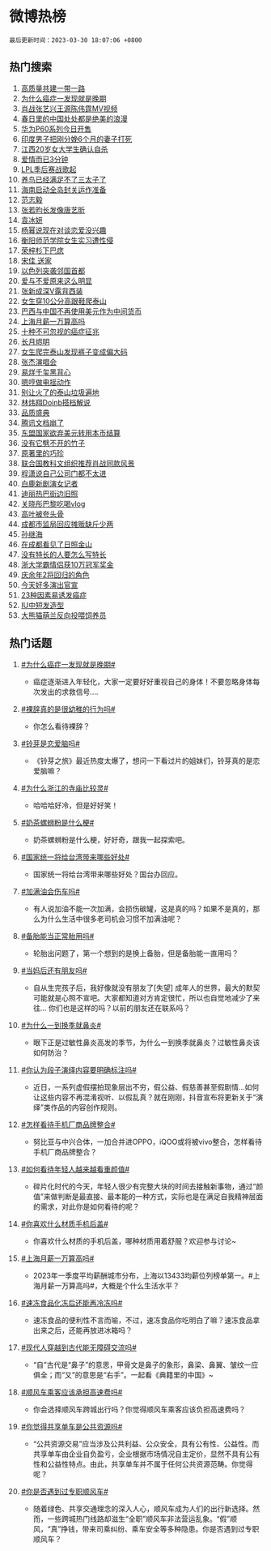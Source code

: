 # 微博热榜

`最后更新时间：2023-03-30 18:07:06 +0800`

## 热门搜索

1. [高质量共建一带一路](https://m.weibo.cn/search?containerid=100103type%3D1%26t%3D10%26q%3D%23%E9%AB%98%E8%B4%A8%E9%87%8F%E5%85%B1%E5%BB%BA%E4%B8%80%E5%B8%A6%E4%B8%80%E8%B7%AF%23&stream_entry_id=51&isnewpage=1&extparam=seat%3D1%26filter_type%3Drealtimehot%26dgr%3D0%26pos%3D0%26cate%3D10103%26stream_entry_id%3D51%26c_type%3D51%26display_time%3D1680170825%26pre_seqid%3D168017082560802719286&luicode=10000011&lfid=106003type%253D25%2526t%253D3%2526disable_hot%253D1%2526filter_type%253Drealtimehot)
1. [为什么癌症一发现就是晚期](https://m.weibo.cn/search?containerid=100103type%3D1%26t%3D10%26q%3D%23%E4%B8%BA%E4%BB%80%E4%B9%88%E7%99%8C%E7%97%87%E4%B8%80%E5%8F%91%E7%8E%B0%E5%B0%B1%E6%98%AF%E6%99%9A%E6%9C%9F%23&stream_entry_id=31&isnewpage=1&extparam=seat%3D1%26flag%3D2%26lcate%3D5001%26pos%3D0%26stream_entry_id%3D31%26filter_type%3Drealtimehot%26dgr%3D0%26realpos%3D1%26cate%3D5001%26q%3D%2523%25E4%25B8%25BA%25E4%25BB%2580%25E4%25B9%2588%25E7%2599%258C%25E7%2597%2587%25E4%25B8%2580%25E5%258F%2591%25E7%258E%25B0%25E5%25B0%25B1%25E6%2598%25AF%25E6%2599%259A%25E6%259C%259F%2523%26c_type%3D31%26band_rank%3D1%26display_time%3D1680170825%26pre_seqid%3D168017082560802719286&luicode=10000011&lfid=106003type%253D25%2526t%253D3%2526disable_hot%253D1%2526filter_type%253Drealtimehot)
1. [肖战张艺兴王源陈伟霆MV视频](https://m.weibo.cn/search?containerid=100103type%3D1%26t%3D10%26q%3D%23%E8%82%96%E6%88%98%E5%BC%A0%E8%89%BA%E5%85%B4%E7%8E%8B%E6%BA%90%E9%99%88%E4%BC%9F%E9%9C%86MV%E8%A7%86%E9%A2%91%23&stream_entry_id=31&isnewpage=1&extparam=seat%3D1%26flag%3D0%26lcate%3D5001%26pos%3D1%26stream_entry_id%3D31%26filter_type%3Drealtimehot%26dgr%3D0%26realpos%3D2%26cate%3D5001%26q%3D%2523%25E8%2582%2596%25E6%2588%2598%25E5%25BC%25A0%25E8%2589%25BA%25E5%2585%25B4%25E7%258E%258B%25E6%25BA%2590%25E9%2599%2588%25E4%25BC%259F%25E9%259C%2586MV%25E8%25A7%2586%25E9%25A2%2591%2523%26c_type%3D31%26band_rank%3D2%26display_time%3D1680170825%26pre_seqid%3D168017082560802719286&luicode=10000011&lfid=106003type%253D25%2526t%253D3%2526disable_hot%253D1%2526filter_type%253Drealtimehot)
1. [春日里的中国处处都是绝美的浪漫](https://m.weibo.cn/search?containerid=100103type%3D1%26t%3D10%26q%3D%23%E6%98%A5%E6%97%A5%E9%87%8C%E7%9A%84%E4%B8%AD%E5%9B%BD%E5%A4%84%E5%A4%84%E9%83%BD%E6%98%AF%E7%BB%9D%E7%BE%8E%E7%9A%84%E6%B5%AA%E6%BC%AB%23&stream_entry_id=31&isnewpage=1&extparam=seat%3D1%26flag%3D1%26lcate%3D5001%26pos%3D2%26stream_entry_id%3D31%26filter_type%3Drealtimehot%26dgr%3D0%26realpos%3D3%26cate%3D5001%26q%3D%2523%25E6%2598%25A5%25E6%2597%25A5%25E9%2587%258C%25E7%259A%2584%25E4%25B8%25AD%25E5%259B%25BD%25E5%25A4%2584%25E5%25A4%2584%25E9%2583%25BD%25E6%2598%25AF%25E7%25BB%259D%25E7%25BE%258E%25E7%259A%2584%25E6%25B5%25AA%25E6%25BC%25AB%2523%26c_type%3D31%26band_rank%3D3%26display_time%3D1680170825%26pre_seqid%3D168017082560802719286&luicode=10000011&lfid=106003type%253D25%2526t%253D3%2526disable_hot%253D1%2526filter_type%253Drealtimehot)
1. [华为P60系列今日开售](https://m.weibo.cn/search?containerid=100103type%3D1%26t%3D10%26q%3D%23%E5%8D%8E%E4%B8%BAP60%E7%B3%BB%E5%88%97%E4%BB%8A%E6%97%A5%E5%BC%80%E5%94%AE%23&stream_entry_id=31&isnewpage=1&extparam=seat%3D1%26q%3D%2523%25E5%258D%258E%25E4%25B8%25BAP60%25E7%25B3%25BB%25E5%2588%2597%25E4%25BB%258A%25E6%2597%25A5%25E5%25BC%2580%25E5%2594%25AE%2523%26lcate%3D5001%26filter_type%3Drealtimehot%26stream_entry_id%3D31%26topic_ad%3D1%26adid%3D184584%26c_type%3D31%26dgr%3D0%26pos%3D3%26cate%3D5001%26band_rank%3D4%26display_time%3D1680170825%26pre_seqid%3D168017082560802719286&luicode=10000011&lfid=106003type%253D25%2526t%253D3%2526disable_hot%253D1%2526filter_type%253Drealtimehot)
1. [印度男子把刚分娩6个月的妻子打死](https://m.weibo.cn/search?containerid=100103type%3D1%26t%3D10%26q%3D%23%E5%8D%B0%E5%BA%A6%E7%94%B7%E5%AD%90%E6%8A%8A%E5%88%9A%E5%88%86%E5%A8%A96%E4%B8%AA%E6%9C%88%E7%9A%84%E5%A6%BB%E5%AD%90%E6%89%93%E6%AD%BB%23&stream_entry_id=31&isnewpage=1&extparam=seat%3D1%26flag%3D1%26lcate%3D5001%26pos%3D4%26stream_entry_id%3D31%26filter_type%3Drealtimehot%26dgr%3D0%26realpos%3D4%26cate%3D5001%26q%3D%2523%25E5%258D%25B0%25E5%25BA%25A6%25E7%2594%25B7%25E5%25AD%2590%25E6%258A%258A%25E5%2588%259A%25E5%2588%2586%25E5%25A8%25A96%25E4%25B8%25AA%25E6%259C%2588%25E7%259A%2584%25E5%25A6%25BB%25E5%25AD%2590%25E6%2589%2593%25E6%25AD%25BB%2523%26c_type%3D31%26band_rank%3D4%26display_time%3D1680170825%26pre_seqid%3D168017082560802719286&luicode=10000011&lfid=106003type%253D25%2526t%253D3%2526disable_hot%253D1%2526filter_type%253Drealtimehot)
1. [江西20岁女大学生确认自杀](https://m.weibo.cn/search?containerid=100103type%3D1%26t%3D10%26q%3D%23%E6%B1%9F%E8%A5%BF20%E5%B2%81%E5%A5%B3%E5%A4%A7%E5%AD%A6%E7%94%9F%E7%A1%AE%E8%AE%A4%E8%87%AA%E6%9D%80%23&stream_entry_id=31&isnewpage=1&extparam=seat%3D1%26flag%3D0%26lcate%3D5001%26pos%3D5%26stream_entry_id%3D31%26filter_type%3Drealtimehot%26dgr%3D0%26realpos%3D5%26cate%3D5001%26q%3D%2523%25E6%25B1%259F%25E8%25A5%25BF20%25E5%25B2%2581%25E5%25A5%25B3%25E5%25A4%25A7%25E5%25AD%25A6%25E7%2594%259F%25E7%25A1%25AE%25E8%25AE%25A4%25E8%2587%25AA%25E6%259D%2580%2523%26c_type%3D31%26band_rank%3D5%26display_time%3D1680170825%26pre_seqid%3D168017082560802719286&luicode=10000011&lfid=106003type%253D25%2526t%253D3%2526disable_hot%253D1%2526filter_type%253Drealtimehot)
1. [爱情而已3分钟](https://m.weibo.cn/search?containerid=100103type%3D1%26t%3D10%26q%3D%23%E7%88%B1%E6%83%85%E8%80%8C%E5%B7%B23%E5%88%86%E9%92%9F%23&stream_entry_id=31&isnewpage=1&extparam=seat%3D1%26flag%3D1%26lcate%3D5001%26pos%3D6%26stream_entry_id%3D31%26filter_type%3Drealtimehot%26dgr%3D0%26realpos%3D6%26cate%3D5001%26q%3D%2523%25E7%2588%25B1%25E6%2583%2585%25E8%2580%258C%25E5%25B7%25B23%25E5%2588%2586%25E9%2592%259F%2523%26c_type%3D31%26band_rank%3D6%26display_time%3D1680170825%26pre_seqid%3D168017082560802719286&luicode=10000011&lfid=106003type%253D25%2526t%253D3%2526disable_hot%253D1%2526filter_type%253Drealtimehot)
1. [LPL季后赛战歌起](https://m.weibo.cn/search?containerid=100103type%3D1%26t%3D10%26q%3D%23LPL%E5%AD%A3%E5%90%8E%E8%B5%9B%E6%88%98%E6%AD%8C%E8%B5%B7%23&stream_entry_id=31&isnewpage=1&extparam=seat%3D1%26q%3D%2523LPL%25E5%25AD%25A3%25E5%2590%258E%25E8%25B5%259B%25E6%2588%2598%25E6%25AD%258C%25E8%25B5%25B7%2523%26lcate%3D5001%26filter_type%3Drealtimehot%26stream_entry_id%3D31%26adid%3D184788%26c_type%3D31%26dgr%3D0%26pos%3D7%26cate%3D5001%26band_rank%3D7%26display_time%3D1680170825%26pre_seqid%3D168017082560802719286&luicode=10000011&lfid=106003type%253D25%2526t%253D3%2526disable_hot%253D1%2526filter_type%253Drealtimehot)
1. [养鸟已经满足不了三太子了](https://m.weibo.cn/search?containerid=100103type%3D1%26t%3D10%26q%3D%23%E5%85%BB%E9%B8%9F%E5%B7%B2%E7%BB%8F%E6%BB%A1%E8%B6%B3%E4%B8%8D%E4%BA%86%E4%B8%89%E5%A4%AA%E5%AD%90%E4%BA%86%23&stream_entry_id=31&isnewpage=1&extparam=seat%3D1%26flag%3D1%26lcate%3D5001%26pos%3D8%26stream_entry_id%3D31%26filter_type%3Drealtimehot%26dgr%3D0%26realpos%3D7%26cate%3D5001%26q%3D%2523%25E5%2585%25BB%25E9%25B8%259F%25E5%25B7%25B2%25E7%25BB%258F%25E6%25BB%25A1%25E8%25B6%25B3%25E4%25B8%258D%25E4%25BA%2586%25E4%25B8%2589%25E5%25A4%25AA%25E5%25AD%2590%25E4%25BA%2586%2523%26c_type%3D31%26band_rank%3D7%26display_time%3D1680170825%26pre_seqid%3D168017082560802719286&luicode=10000011&lfid=106003type%253D25%2526t%253D3%2526disable_hot%253D1%2526filter_type%253Drealtimehot)
1. [海南启动全岛封关运作准备](https://m.weibo.cn/search?containerid=100103type%3D1%26t%3D10%26q%3D%23%E6%B5%B7%E5%8D%97%E5%90%AF%E5%8A%A8%E5%85%A8%E5%B2%9B%E5%B0%81%E5%85%B3%E8%BF%90%E4%BD%9C%E5%87%86%E5%A4%87%23&stream_entry_id=31&isnewpage=1&extparam=seat%3D1%26flag%3D1%26lcate%3D5001%26pos%3D9%26stream_entry_id%3D31%26filter_type%3Drealtimehot%26dgr%3D0%26realpos%3D8%26cate%3D5001%26q%3D%2523%25E6%25B5%25B7%25E5%258D%2597%25E5%2590%25AF%25E5%258A%25A8%25E5%2585%25A8%25E5%25B2%259B%25E5%25B0%2581%25E5%2585%25B3%25E8%25BF%2590%25E4%25BD%259C%25E5%2587%2586%25E5%25A4%2587%2523%26c_type%3D31%26band_rank%3D8%26display_time%3D1680170825%26pre_seqid%3D168017082560802719286&luicode=10000011&lfid=106003type%253D25%2526t%253D3%2526disable_hot%253D1%2526filter_type%253Drealtimehot)
1. [范志毅](https://m.weibo.cn/search?containerid=100103type%3D1%26t%3D10%26q%3D%E8%8C%83%E5%BF%97%E6%AF%85&stream_entry_id=31&isnewpage=1&extparam=seat%3D1%26flag%3D0%26lcate%3D5001%26pos%3D10%26stream_entry_id%3D31%26filter_type%3Drealtimehot%26dgr%3D0%26realpos%3D9%26cate%3D5001%26q%3D%25E8%258C%2583%25E5%25BF%2597%25E6%25AF%2585%26c_type%3D31%26band_rank%3D9%26display_time%3D1680170825%26pre_seqid%3D168017082560802719286&luicode=10000011&lfid=106003type%253D25%2526t%253D3%2526disable_hot%253D1%2526filter_type%253Drealtimehot)
1. [张若昀长发像唐艺昕](https://m.weibo.cn/search?containerid=100103type%3D1%26t%3D10%26q%3D%23%E5%BC%A0%E8%8B%A5%E6%98%80%E9%95%BF%E5%8F%91%E5%83%8F%E5%94%90%E8%89%BA%E6%98%95%23&stream_entry_id=31&isnewpage=1&extparam=seat%3D1%26flag%3D0%26lcate%3D5001%26pos%3D11%26stream_entry_id%3D31%26filter_type%3Drealtimehot%26dgr%3D0%26realpos%3D10%26cate%3D5001%26q%3D%2523%25E5%25BC%25A0%25E8%258B%25A5%25E6%2598%2580%25E9%2595%25BF%25E5%258F%2591%25E5%2583%258F%25E5%2594%2590%25E8%2589%25BA%25E6%2598%2595%2523%26c_type%3D31%26band_rank%3D10%26display_time%3D1680170825%26pre_seqid%3D168017082560802719286&luicode=10000011&lfid=106003type%253D25%2526t%253D3%2526disable_hot%253D1%2526filter_type%253Drealtimehot)
1. [袁冰妍](https://m.weibo.cn/search?containerid=100103type%3D1%26t%3D10%26q%3D%E8%A2%81%E5%86%B0%E5%A6%8D&stream_entry_id=31&isnewpage=1&extparam=seat%3D1%26flag%3D1%26lcate%3D5001%26pos%3D12%26stream_entry_id%3D31%26filter_type%3Drealtimehot%26dgr%3D0%26realpos%3D11%26cate%3D5001%26q%3D%25E8%25A2%2581%25E5%2586%25B0%25E5%25A6%258D%26c_type%3D31%26band_rank%3D11%26display_time%3D1680170825%26pre_seqid%3D168017082560802719286&luicode=10000011&lfid=106003type%253D25%2526t%253D3%2526disable_hot%253D1%2526filter_type%253Drealtimehot)
1. [杨幂说现在对谈恋爱没兴趣](https://m.weibo.cn/search?containerid=100103type%3D1%26t%3D10%26q%3D%23%E6%9D%A8%E5%B9%82%E8%AF%B4%E7%8E%B0%E5%9C%A8%E5%AF%B9%E8%B0%88%E6%81%8B%E7%88%B1%E6%B2%A1%E5%85%B4%E8%B6%A3%23&stream_entry_id=31&isnewpage=1&extparam=seat%3D1%26flag%3D2%26lcate%3D5001%26pos%3D13%26stream_entry_id%3D31%26filter_type%3Drealtimehot%26dgr%3D0%26realpos%3D12%26cate%3D5001%26q%3D%2523%25E6%259D%25A8%25E5%25B9%2582%25E8%25AF%25B4%25E7%258E%25B0%25E5%259C%25A8%25E5%25AF%25B9%25E8%25B0%2588%25E6%2581%258B%25E7%2588%25B1%25E6%25B2%25A1%25E5%2585%25B4%25E8%25B6%25A3%2523%26c_type%3D31%26band_rank%3D12%26display_time%3D1680170825%26pre_seqid%3D168017082560802719286&luicode=10000011&lfid=106003type%253D25%2526t%253D3%2526disable_hot%253D1%2526filter_type%253Drealtimehot)
1. [衡阳师范学院女生实习遭性侵](https://m.weibo.cn/search?containerid=100103type%3D1%26t%3D10%26q%3D%23%E8%A1%A1%E9%98%B3%E5%B8%88%E8%8C%83%E5%AD%A6%E9%99%A2%E5%A5%B3%E7%94%9F%E5%AE%9E%E4%B9%A0%E9%81%AD%E6%80%A7%E4%BE%B5%23&stream_entry_id=31&isnewpage=1&extparam=seat%3D1%26flag%3D0%26lcate%3D5001%26pos%3D14%26stream_entry_id%3D31%26filter_type%3Drealtimehot%26dgr%3D0%26realpos%3D13%26cate%3D5001%26q%3D%2523%25E8%25A1%25A1%25E9%2598%25B3%25E5%25B8%2588%25E8%258C%2583%25E5%25AD%25A6%25E9%2599%25A2%25E5%25A5%25B3%25E7%2594%259F%25E5%25AE%259E%25E4%25B9%25A0%25E9%2581%25AD%25E6%2580%25A7%25E4%25BE%25B5%2523%26c_type%3D31%26band_rank%3D13%26display_time%3D1680170825%26pre_seqid%3D168017082560802719286&luicode=10000011&lfid=106003type%253D25%2526t%253D3%2526disable_hot%253D1%2526filter_type%253Drealtimehot)
1. [荣梓杉下巴痣](https://m.weibo.cn/search?containerid=100103type%3D1%26t%3D10%26q%3D%23%E8%8D%A3%E6%A2%93%E6%9D%89%E4%B8%8B%E5%B7%B4%E7%97%A3%23&stream_entry_id=31&isnewpage=1&extparam=seat%3D1%26flag%3D1%26lcate%3D5001%26pos%3D15%26stream_entry_id%3D31%26filter_type%3Drealtimehot%26dgr%3D0%26realpos%3D14%26cate%3D5001%26q%3D%2523%25E8%258D%25A3%25E6%25A2%2593%25E6%259D%2589%25E4%25B8%258B%25E5%25B7%25B4%25E7%2597%25A3%2523%26c_type%3D31%26band_rank%3D14%26display_time%3D1680170825%26pre_seqid%3D168017082560802719286&luicode=10000011&lfid=106003type%253D25%2526t%253D3%2526disable_hot%253D1%2526filter_type%253Drealtimehot)
1. [宋佳 送家](https://m.weibo.cn/search?containerid=100103type%3D1%26t%3D10%26q%3D%E5%AE%8B%E4%BD%B3+%E9%80%81%E5%AE%B6&stream_entry_id=31&isnewpage=1&extparam=seat%3D1%26flag%3D1%26lcate%3D5001%26pos%3D16%26stream_entry_id%3D31%26filter_type%3Drealtimehot%26dgr%3D0%26realpos%3D15%26cate%3D5001%26q%3D%25E5%25AE%258B%25E4%25BD%25B3%2520%25E9%2580%2581%25E5%25AE%25B6%26c_type%3D31%26band_rank%3D15%26display_time%3D1680170825%26pre_seqid%3D168017082560802719286&luicode=10000011&lfid=106003type%253D25%2526t%253D3%2526disable_hot%253D1%2526filter_type%253Drealtimehot)
1. [以色列突袭邻国首都](https://m.weibo.cn/search?containerid=100103type%3D1%26t%3D10%26q%3D%23%E4%BB%A5%E8%89%B2%E5%88%97%E7%AA%81%E8%A2%AD%E9%82%BB%E5%9B%BD%E9%A6%96%E9%83%BD%23&stream_entry_id=31&isnewpage=1&extparam=seat%3D1%26flag%3D0%26lcate%3D5001%26pos%3D17%26stream_entry_id%3D31%26filter_type%3Drealtimehot%26dgr%3D0%26realpos%3D16%26cate%3D5001%26q%3D%2523%25E4%25BB%25A5%25E8%2589%25B2%25E5%2588%2597%25E7%25AA%2581%25E8%25A2%25AD%25E9%2582%25BB%25E5%259B%25BD%25E9%25A6%2596%25E9%2583%25BD%2523%26c_type%3D31%26band_rank%3D16%26display_time%3D1680170825%26pre_seqid%3D168017082560802719286&luicode=10000011&lfid=106003type%253D25%2526t%253D3%2526disable_hot%253D1%2526filter_type%253Drealtimehot)
1. [爱与不爱原来这么明显](https://m.weibo.cn/search?containerid=100103type%3D1%26t%3D10%26q%3D%23%E7%88%B1%E4%B8%8E%E4%B8%8D%E7%88%B1%E5%8E%9F%E6%9D%A5%E8%BF%99%E4%B9%88%E6%98%8E%E6%98%BE%23&stream_entry_id=31&isnewpage=1&extparam=seat%3D1%26flag%3D1%26lcate%3D5001%26pos%3D18%26stream_entry_id%3D31%26filter_type%3Drealtimehot%26dgr%3D0%26realpos%3D17%26cate%3D5001%26q%3D%2523%25E7%2588%25B1%25E4%25B8%258E%25E4%25B8%258D%25E7%2588%25B1%25E5%258E%259F%25E6%259D%25A5%25E8%25BF%2599%25E4%25B9%2588%25E6%2598%258E%25E6%2598%25BE%2523%26c_type%3D31%26band_rank%3D17%26display_time%3D1680170825%26pre_seqid%3D168017082560802719286&luicode=10000011&lfid=106003type%253D25%2526t%253D3%2526disable_hot%253D1%2526filter_type%253Drealtimehot)
1. [张新成深V露背西装](https://m.weibo.cn/search?containerid=100103type%3D1%26t%3D10%26q%3D%23%E5%BC%A0%E6%96%B0%E6%88%90%E6%B7%B1V%E9%9C%B2%E8%83%8C%E8%A5%BF%E8%A3%85%23&stream_entry_id=31&isnewpage=1&extparam=seat%3D1%26flag%3D1%26lcate%3D5001%26pos%3D19%26stream_entry_id%3D31%26filter_type%3Drealtimehot%26dgr%3D0%26realpos%3D18%26cate%3D5001%26q%3D%2523%25E5%25BC%25A0%25E6%2596%25B0%25E6%2588%2590%25E6%25B7%25B1V%25E9%259C%25B2%25E8%2583%258C%25E8%25A5%25BF%25E8%25A3%2585%2523%26c_type%3D31%26band_rank%3D18%26display_time%3D1680170825%26pre_seqid%3D168017082560802719286&luicode=10000011&lfid=106003type%253D25%2526t%253D3%2526disable_hot%253D1%2526filter_type%253Drealtimehot)
1. [女生穿10公分高跟鞋爬泰山](https://m.weibo.cn/search?containerid=100103type%3D1%26t%3D10%26q%3D%23%E5%A5%B3%E7%94%9F%E7%A9%BF10%E5%85%AC%E5%88%86%E9%AB%98%E8%B7%9F%E9%9E%8B%E7%88%AC%E6%B3%B0%E5%B1%B1%23&stream_entry_id=31&isnewpage=1&extparam=seat%3D1%26flag%3D1%26lcate%3D5001%26pos%3D20%26stream_entry_id%3D31%26filter_type%3Drealtimehot%26dgr%3D0%26realpos%3D19%26cate%3D5001%26q%3D%2523%25E5%25A5%25B3%25E7%2594%259F%25E7%25A9%25BF10%25E5%2585%25AC%25E5%2588%2586%25E9%25AB%2598%25E8%25B7%259F%25E9%259E%258B%25E7%2588%25AC%25E6%25B3%25B0%25E5%25B1%25B1%2523%26c_type%3D31%26band_rank%3D19%26display_time%3D1680170825%26pre_seqid%3D168017082560802719286&luicode=10000011&lfid=106003type%253D25%2526t%253D3%2526disable_hot%253D1%2526filter_type%253Drealtimehot)
1. [巴西与中国不再使用美元作为中间货币](https://m.weibo.cn/search?containerid=100103type%3D1%26t%3D10%26q%3D%23%E5%B7%B4%E8%A5%BF%E4%B8%8E%E4%B8%AD%E5%9B%BD%E4%B8%8D%E5%86%8D%E4%BD%BF%E7%94%A8%E7%BE%8E%E5%85%83%E4%BD%9C%E4%B8%BA%E4%B8%AD%E9%97%B4%E8%B4%A7%E5%B8%81%23&stream_entry_id=31&isnewpage=1&extparam=seat%3D1%26flag%3D2%26lcate%3D5001%26pos%3D21%26stream_entry_id%3D31%26filter_type%3Drealtimehot%26dgr%3D0%26realpos%3D20%26cate%3D5001%26q%3D%2523%25E5%25B7%25B4%25E8%25A5%25BF%25E4%25B8%258E%25E4%25B8%25AD%25E5%259B%25BD%25E4%25B8%258D%25E5%2586%258D%25E4%25BD%25BF%25E7%2594%25A8%25E7%25BE%258E%25E5%2585%2583%25E4%25BD%259C%25E4%25B8%25BA%25E4%25B8%25AD%25E9%2597%25B4%25E8%25B4%25A7%25E5%25B8%2581%2523%26c_type%3D31%26band_rank%3D20%26display_time%3D1680170825%26pre_seqid%3D168017082560802719286&luicode=10000011&lfid=106003type%253D25%2526t%253D3%2526disable_hot%253D1%2526filter_type%253Drealtimehot)
1. [上海月薪一万算高吗](https://m.weibo.cn/search?containerid=100103type%3D1%26t%3D10%26q%3D%23%E4%B8%8A%E6%B5%B7%E6%9C%88%E8%96%AA%E4%B8%80%E4%B8%87%E7%AE%97%E9%AB%98%E5%90%97%23&stream_entry_id=31&isnewpage=1&extparam=seat%3D1%26flag%3D1%26lcate%3D5001%26pos%3D22%26stream_entry_id%3D31%26filter_type%3Drealtimehot%26dgr%3D0%26realpos%3D21%26cate%3D5001%26q%3D%2523%25E4%25B8%258A%25E6%25B5%25B7%25E6%259C%2588%25E8%2596%25AA%25E4%25B8%2580%25E4%25B8%2587%25E7%25AE%2597%25E9%25AB%2598%25E5%2590%2597%2523%26c_type%3D31%26band_rank%3D21%26display_time%3D1680170825%26pre_seqid%3D168017082560802719286&luicode=10000011&lfid=106003type%253D25%2526t%253D3%2526disable_hot%253D1%2526filter_type%253Drealtimehot)
1. [十种不可忽视的癌症征兆](https://m.weibo.cn/search?containerid=100103type%3D1%26t%3D10%26q%3D%23%E5%8D%81%E7%A7%8D%E4%B8%8D%E5%8F%AF%E5%BF%BD%E8%A7%86%E7%9A%84%E7%99%8C%E7%97%87%E5%BE%81%E5%85%86%23&stream_entry_id=31&isnewpage=1&extparam=seat%3D1%26flag%3D0%26lcate%3D5001%26pos%3D23%26stream_entry_id%3D31%26filter_type%3Drealtimehot%26dgr%3D0%26realpos%3D22%26cate%3D5001%26q%3D%2523%25E5%258D%2581%25E7%25A7%258D%25E4%25B8%258D%25E5%258F%25AF%25E5%25BF%25BD%25E8%25A7%2586%25E7%259A%2584%25E7%2599%258C%25E7%2597%2587%25E5%25BE%2581%25E5%2585%2586%2523%26c_type%3D31%26band_rank%3D22%26display_time%3D1680170825%26pre_seqid%3D168017082560802719286&luicode=10000011&lfid=106003type%253D25%2526t%253D3%2526disable_hot%253D1%2526filter_type%253Drealtimehot)
1. [长月烬明](https://m.weibo.cn/search?containerid=100103type%3D1%26t%3D10%26q%3D%E9%95%BF%E6%9C%88%E7%83%AC%E6%98%8E&stream_entry_id=31&isnewpage=1&extparam=seat%3D1%26flag%3D0%26lcate%3D5001%26pos%3D24%26stream_entry_id%3D31%26filter_type%3Drealtimehot%26dgr%3D0%26realpos%3D23%26cate%3D5001%26q%3D%25E9%2595%25BF%25E6%259C%2588%25E7%2583%25AC%25E6%2598%258E%26c_type%3D31%26band_rank%3D23%26display_time%3D1680170825%26pre_seqid%3D168017082560802719286&luicode=10000011&lfid=106003type%253D25%2526t%253D3%2526disable_hot%253D1%2526filter_type%253Drealtimehot)
1. [女生爬完泰山发现裤子变成偏大码](https://m.weibo.cn/search?containerid=100103type%3D1%26t%3D10%26q%3D%23%E5%A5%B3%E7%94%9F%E7%88%AC%E5%AE%8C%E6%B3%B0%E5%B1%B1%E5%8F%91%E7%8E%B0%E8%A3%A4%E5%AD%90%E5%8F%98%E6%88%90%E5%81%8F%E5%A4%A7%E7%A0%81%23&stream_entry_id=31&isnewpage=1&extparam=seat%3D1%26flag%3D0%26lcate%3D5001%26pos%3D25%26stream_entry_id%3D31%26filter_type%3Drealtimehot%26dgr%3D0%26realpos%3D24%26cate%3D5001%26q%3D%2523%25E5%25A5%25B3%25E7%2594%259F%25E7%2588%25AC%25E5%25AE%258C%25E6%25B3%25B0%25E5%25B1%25B1%25E5%258F%2591%25E7%258E%25B0%25E8%25A3%25A4%25E5%25AD%2590%25E5%258F%2598%25E6%2588%2590%25E5%2581%258F%25E5%25A4%25A7%25E7%25A0%2581%2523%26c_type%3D31%26band_rank%3D24%26display_time%3D1680170825%26pre_seqid%3D168017082560802719286&luicode=10000011&lfid=106003type%253D25%2526t%253D3%2526disable_hot%253D1%2526filter_type%253Drealtimehot)
1. [张杰演唱会](https://m.weibo.cn/search?containerid=100103type%3D1%26t%3D10%26q%3D%23%E5%BC%A0%E6%9D%B0%E6%BC%94%E5%94%B1%E4%BC%9A%23&stream_entry_id=31&isnewpage=1&extparam=seat%3D1%26flag%3D1%26lcate%3D5001%26pos%3D26%26stream_entry_id%3D31%26filter_type%3Drealtimehot%26dgr%3D0%26realpos%3D25%26cate%3D5001%26q%3D%2523%25E5%25BC%25A0%25E6%259D%25B0%25E6%25BC%2594%25E5%2594%25B1%25E4%25BC%259A%2523%26c_type%3D31%26band_rank%3D25%26display_time%3D1680170825%26pre_seqid%3D168017082560802719286&luicode=10000011&lfid=106003type%253D25%2526t%253D3%2526disable_hot%253D1%2526filter_type%253Drealtimehot)
1. [易烊千玺黑背心](https://m.weibo.cn/search?containerid=100103type%3D1%26t%3D10%26q%3D%23%E6%98%93%E7%83%8A%E5%8D%83%E7%8E%BA%E9%BB%91%E8%83%8C%E5%BF%83%23&stream_entry_id=31&isnewpage=1&extparam=seat%3D1%26flag%3D0%26lcate%3D5001%26pos%3D27%26stream_entry_id%3D31%26filter_type%3Drealtimehot%26dgr%3D0%26realpos%3D26%26cate%3D5001%26q%3D%2523%25E6%2598%2593%25E7%2583%258A%25E5%258D%2583%25E7%258E%25BA%25E9%25BB%2591%25E8%2583%258C%25E5%25BF%2583%2523%26c_type%3D31%26band_rank%3D26%26display_time%3D1680170825%26pre_seqid%3D168017082560802719286&luicode=10000011&lfid=106003type%253D25%2526t%253D3%2526disable_hot%253D1%2526filter_type%253Drealtimehot)
1. [嗯哼做电摇动作](https://m.weibo.cn/search?containerid=100103type%3D1%26t%3D10%26q%3D%23%E5%97%AF%E5%93%BC%E5%81%9A%E7%94%B5%E6%91%87%E5%8A%A8%E4%BD%9C%23&stream_entry_id=31&isnewpage=1&extparam=seat%3D1%26flag%3D0%26lcate%3D5001%26pos%3D28%26stream_entry_id%3D31%26filter_type%3Drealtimehot%26dgr%3D0%26realpos%3D27%26cate%3D5001%26q%3D%2523%25E5%2597%25AF%25E5%2593%25BC%25E5%2581%259A%25E7%2594%25B5%25E6%2591%2587%25E5%258A%25A8%25E4%25BD%259C%2523%26c_type%3D31%26band_rank%3D27%26display_time%3D1680170825%26pre_seqid%3D168017082560802719286&luicode=10000011&lfid=106003type%253D25%2526t%253D3%2526disable_hot%253D1%2526filter_type%253Drealtimehot)
1. [别让火了的泰山垃圾遍地](https://m.weibo.cn/search?containerid=100103type%3D1%26t%3D10%26q%3D%23%E5%88%AB%E8%AE%A9%E7%81%AB%E4%BA%86%E7%9A%84%E6%B3%B0%E5%B1%B1%E5%9E%83%E5%9C%BE%E9%81%8D%E5%9C%B0%23&stream_entry_id=31&isnewpage=1&extparam=seat%3D1%26flag%3D1%26lcate%3D5001%26pos%3D29%26stream_entry_id%3D31%26filter_type%3Drealtimehot%26dgr%3D0%26realpos%3D28%26cate%3D5001%26q%3D%2523%25E5%2588%25AB%25E8%25AE%25A9%25E7%2581%25AB%25E4%25BA%2586%25E7%259A%2584%25E6%25B3%25B0%25E5%25B1%25B1%25E5%259E%2583%25E5%259C%25BE%25E9%2581%258D%25E5%259C%25B0%2523%26c_type%3D31%26band_rank%3D28%26display_time%3D1680170825%26pre_seqid%3D168017082560802719286&luicode=10000011&lfid=106003type%253D25%2526t%253D3%2526disable_hot%253D1%2526filter_type%253Drealtimehot)
1. [林炜翔Doinb搭档解说](https://m.weibo.cn/search?containerid=100103type%3D1%26t%3D10%26q%3D%23%E6%9E%97%E7%82%9C%E7%BF%94Doinb%E6%90%AD%E6%A1%A3%E8%A7%A3%E8%AF%B4%23&stream_entry_id=31&isnewpage=1&extparam=seat%3D1%26flag%3D1%26lcate%3D5001%26pos%3D30%26stream_entry_id%3D31%26filter_type%3Drealtimehot%26dgr%3D0%26realpos%3D29%26cate%3D5001%26q%3D%2523%25E6%259E%2597%25E7%2582%259C%25E7%25BF%2594Doinb%25E6%2590%25AD%25E6%25A1%25A3%25E8%25A7%25A3%25E8%25AF%25B4%2523%26c_type%3D31%26band_rank%3D29%26display_time%3D1680170825%26pre_seqid%3D168017082560802719286&luicode=10000011&lfid=106003type%253D25%2526t%253D3%2526disable_hot%253D1%2526filter_type%253Drealtimehot)
1. [品质盛典](https://m.weibo.cn/search?containerid=100103type%3D1%26t%3D10%26q%3D%E5%93%81%E8%B4%A8%E7%9B%9B%E5%85%B8&stream_entry_id=31&isnewpage=1&extparam=seat%3D1%26flag%3D1%26lcate%3D5001%26pos%3D31%26stream_entry_id%3D31%26filter_type%3Drealtimehot%26dgr%3D0%26realpos%3D30%26cate%3D5001%26q%3D%25E5%2593%2581%25E8%25B4%25A8%25E7%259B%259B%25E5%2585%25B8%26c_type%3D31%26band_rank%3D30%26display_time%3D1680170825%26pre_seqid%3D168017082560802719286&luicode=10000011&lfid=106003type%253D25%2526t%253D3%2526disable_hot%253D1%2526filter_type%253Drealtimehot)
1. [腾讯文档崩了](https://m.weibo.cn/search?containerid=100103type%3D1%26t%3D10%26q%3D%E8%85%BE%E8%AE%AF%E6%96%87%E6%A1%A3%E5%B4%A9%E4%BA%86&stream_entry_id=31&isnewpage=1&extparam=seat%3D1%26flag%3D1%26lcate%3D5001%26pos%3D32%26stream_entry_id%3D31%26filter_type%3Drealtimehot%26dgr%3D0%26realpos%3D31%26cate%3D5001%26q%3D%25E8%2585%25BE%25E8%25AE%25AF%25E6%2596%2587%25E6%25A1%25A3%25E5%25B4%25A9%25E4%25BA%2586%26c_type%3D31%26band_rank%3D31%26display_time%3D1680170825%26pre_seqid%3D168017082560802719286&luicode=10000011&lfid=106003type%253D25%2526t%253D3%2526disable_hot%253D1%2526filter_type%253Drealtimehot)
1. [东盟国家欲弃美元转用本币结算](https://m.weibo.cn/search?containerid=100103type%3D1%26t%3D10%26q%3D%23%E4%B8%9C%E7%9B%9F%E5%9B%BD%E5%AE%B6%E6%AC%B2%E5%BC%83%E7%BE%8E%E5%85%83%E8%BD%AC%E7%94%A8%E6%9C%AC%E5%B8%81%E7%BB%93%E7%AE%97%23&stream_entry_id=31&isnewpage=1&extparam=seat%3D1%26flag%3D1%26lcate%3D5001%26pos%3D33%26stream_entry_id%3D31%26filter_type%3Drealtimehot%26dgr%3D0%26realpos%3D32%26cate%3D5001%26q%3D%2523%25E4%25B8%259C%25E7%259B%259F%25E5%259B%25BD%25E5%25AE%25B6%25E6%25AC%25B2%25E5%25BC%2583%25E7%25BE%258E%25E5%2585%2583%25E8%25BD%25AC%25E7%2594%25A8%25E6%259C%25AC%25E5%25B8%2581%25E7%25BB%2593%25E7%25AE%2597%2523%26c_type%3D31%26band_rank%3D32%26display_time%3D1680170825%26pre_seqid%3D168017082560802719286&luicode=10000011&lfid=106003type%253D25%2526t%253D3%2526disable_hot%253D1%2526filter_type%253Drealtimehot)
1. [没有它劈不开的竹子](https://m.weibo.cn/search?containerid=100103type%3D1%26t%3D10%26q%3D%23%E6%B2%A1%E6%9C%89%E5%AE%83%E5%8A%88%E4%B8%8D%E5%BC%80%E7%9A%84%E7%AB%B9%E5%AD%90%23&stream_entry_id=31&isnewpage=1&extparam=seat%3D1%26flag%3D1%26lcate%3D5001%26pos%3D34%26stream_entry_id%3D31%26filter_type%3Drealtimehot%26dgr%3D0%26realpos%3D33%26cate%3D5001%26q%3D%2523%25E6%25B2%25A1%25E6%259C%2589%25E5%25AE%2583%25E5%258A%2588%25E4%25B8%258D%25E5%25BC%2580%25E7%259A%2584%25E7%25AB%25B9%25E5%25AD%2590%2523%26c_type%3D31%26band_rank%3D33%26display_time%3D1680170825%26pre_seqid%3D168017082560802719286&luicode=10000011&lfid=106003type%253D25%2526t%253D3%2526disable_hot%253D1%2526filter_type%253Drealtimehot)
1. [原著里的巧珍](https://m.weibo.cn/search?containerid=100103type%3D1%26t%3D10%26q%3D%E5%8E%9F%E8%91%97%E9%87%8C%E7%9A%84%E5%B7%A7%E7%8F%8D&stream_entry_id=31&isnewpage=1&extparam=seat%3D1%26flag%3D0%26lcate%3D5001%26pos%3D35%26stream_entry_id%3D31%26filter_type%3Drealtimehot%26dgr%3D0%26realpos%3D34%26cate%3D5001%26q%3D%25E5%258E%259F%25E8%2591%2597%25E9%2587%258C%25E7%259A%2584%25E5%25B7%25A7%25E7%258F%258D%26c_type%3D31%26band_rank%3D34%26display_time%3D1680170825%26pre_seqid%3D168017082560802719286&luicode=10000011&lfid=106003type%253D25%2526t%253D3%2526disable_hot%253D1%2526filter_type%253Drealtimehot)
1. [联合国教科文组织推荐肖战同款风景](https://m.weibo.cn/search?containerid=100103type%3D1%26t%3D10%26q%3D%23%E8%81%94%E5%90%88%E5%9B%BD%E6%95%99%E7%A7%91%E6%96%87%E7%BB%84%E7%BB%87%E6%8E%A8%E8%8D%90%E8%82%96%E6%88%98%E5%90%8C%E6%AC%BE%E9%A3%8E%E6%99%AF%23&stream_entry_id=31&isnewpage=1&extparam=seat%3D1%26flag%3D0%26lcate%3D5001%26pos%3D36%26stream_entry_id%3D31%26filter_type%3Drealtimehot%26dgr%3D0%26realpos%3D35%26cate%3D5001%26q%3D%2523%25E8%2581%2594%25E5%2590%2588%25E5%259B%25BD%25E6%2595%2599%25E7%25A7%2591%25E6%2596%2587%25E7%25BB%2584%25E7%25BB%2587%25E6%258E%25A8%25E8%258D%2590%25E8%2582%2596%25E6%2588%2598%25E5%2590%258C%25E6%25AC%25BE%25E9%25A3%258E%25E6%2599%25AF%2523%26c_type%3D31%26band_rank%3D35%26display_time%3D1680170825%26pre_seqid%3D168017082560802719286&luicode=10000011&lfid=106003type%253D25%2526t%253D3%2526disable_hot%253D1%2526filter_type%253Drealtimehot)
1. [程潇说自己公司门都不太进](https://m.weibo.cn/search?containerid=100103type%3D1%26t%3D10%26q%3D%23%E7%A8%8B%E6%BD%87%E8%AF%B4%E8%87%AA%E5%B7%B1%E5%85%AC%E5%8F%B8%E9%97%A8%E9%83%BD%E4%B8%8D%E5%A4%AA%E8%BF%9B%23&stream_entry_id=31&isnewpage=1&extparam=seat%3D1%26flag%3D0%26lcate%3D5001%26pos%3D37%26stream_entry_id%3D31%26filter_type%3Drealtimehot%26dgr%3D0%26realpos%3D36%26cate%3D5001%26q%3D%2523%25E7%25A8%258B%25E6%25BD%2587%25E8%25AF%25B4%25E8%2587%25AA%25E5%25B7%25B1%25E5%2585%25AC%25E5%258F%25B8%25E9%2597%25A8%25E9%2583%25BD%25E4%25B8%258D%25E5%25A4%25AA%25E8%25BF%259B%2523%26c_type%3D31%26band_rank%3D36%26display_time%3D1680170825%26pre_seqid%3D168017082560802719286&luicode=10000011&lfid=106003type%253D25%2526t%253D3%2526disable_hot%253D1%2526filter_type%253Drealtimehot)
1. [白鹿新剧演女记者](https://m.weibo.cn/search?containerid=100103type%3D1%26t%3D10%26q%3D%23%E7%99%BD%E9%B9%BF%E6%96%B0%E5%89%A7%E6%BC%94%E5%A5%B3%E8%AE%B0%E8%80%85%23&stream_entry_id=31&isnewpage=1&extparam=seat%3D1%26flag%3D1%26lcate%3D5001%26pos%3D38%26stream_entry_id%3D31%26filter_type%3Drealtimehot%26dgr%3D0%26realpos%3D37%26cate%3D5001%26q%3D%2523%25E7%2599%25BD%25E9%25B9%25BF%25E6%2596%25B0%25E5%2589%25A7%25E6%25BC%2594%25E5%25A5%25B3%25E8%25AE%25B0%25E8%2580%2585%2523%26c_type%3D31%26band_rank%3D37%26display_time%3D1680170825%26pre_seqid%3D168017082560802719286&luicode=10000011&lfid=106003type%253D25%2526t%253D3%2526disable_hot%253D1%2526filter_type%253Drealtimehot)
1. [迪丽热巴街边旧照](https://m.weibo.cn/search?containerid=100103type%3D1%26t%3D10%26q%3D%23%E8%BF%AA%E4%B8%BD%E7%83%AD%E5%B7%B4%E8%A1%97%E8%BE%B9%E6%97%A7%E7%85%A7%23&stream_entry_id=31&isnewpage=1&extparam=seat%3D1%26flag%3D0%26lcate%3D5001%26pos%3D39%26stream_entry_id%3D31%26filter_type%3Drealtimehot%26dgr%3D0%26realpos%3D38%26cate%3D5001%26q%3D%2523%25E8%25BF%25AA%25E4%25B8%25BD%25E7%2583%25AD%25E5%25B7%25B4%25E8%25A1%2597%25E8%25BE%25B9%25E6%2597%25A7%25E7%2585%25A7%2523%26c_type%3D31%26band_rank%3D38%26display_time%3D1680170825%26pre_seqid%3D168017082560802719286&luicode=10000011&lfid=106003type%253D25%2526t%253D3%2526disable_hot%253D1%2526filter_type%253Drealtimehot)
1. [关晓彤巴黎吃喝vlog](https://m.weibo.cn/search?containerid=100103type%3D1%26t%3D10%26q%3D%23%E5%85%B3%E6%99%93%E5%BD%A4%E5%B7%B4%E9%BB%8E%E5%90%83%E5%96%9Dvlog%23&stream_entry_id=31&isnewpage=1&extparam=seat%3D1%26flag%3D1%26lcate%3D5001%26pos%3D40%26stream_entry_id%3D31%26filter_type%3Drealtimehot%26dgr%3D0%26realpos%3D39%26cate%3D5001%26q%3D%2523%25E5%2585%25B3%25E6%2599%2593%25E5%25BD%25A4%25E5%25B7%25B4%25E9%25BB%258E%25E5%2590%2583%25E5%2596%259Dvlog%2523%26c_type%3D31%26band_rank%3D39%26display_time%3D1680170825%26pre_seqid%3D168017082560802719286&luicode=10000011&lfid=106003type%253D25%2526t%253D3%2526disable_hot%253D1%2526filter_type%253Drealtimehot)
1. [高叶被夸头骨](https://m.weibo.cn/search?containerid=100103type%3D1%26t%3D10%26q%3D%23%E9%AB%98%E5%8F%B6%E8%A2%AB%E5%A4%B8%E5%A4%B4%E9%AA%A8%23&stream_entry_id=31&isnewpage=1&extparam=seat%3D1%26flag%3D0%26lcate%3D5001%26pos%3D41%26stream_entry_id%3D31%26filter_type%3Drealtimehot%26dgr%3D0%26realpos%3D40%26cate%3D5001%26q%3D%2523%25E9%25AB%2598%25E5%258F%25B6%25E8%25A2%25AB%25E5%25A4%25B8%25E5%25A4%25B4%25E9%25AA%25A8%2523%26c_type%3D31%26band_rank%3D40%26display_time%3D1680170825%26pre_seqid%3D168017082560802719286&luicode=10000011&lfid=106003type%253D25%2526t%253D3%2526disable_hot%253D1%2526filter_type%253Drealtimehot)
1. [成都市监局回应摊贩缺斤少两](https://m.weibo.cn/search?containerid=100103type%3D1%26t%3D10%26q%3D%23%E6%88%90%E9%83%BD%E5%B8%82%E7%9B%91%E5%B1%80%E5%9B%9E%E5%BA%94%E6%91%8A%E8%B4%A9%E7%BC%BA%E6%96%A4%E5%B0%91%E4%B8%A4%23&stream_entry_id=31&isnewpage=1&extparam=seat%3D1%26flag%3D0%26lcate%3D5001%26pos%3D42%26stream_entry_id%3D31%26filter_type%3Drealtimehot%26dgr%3D0%26realpos%3D41%26cate%3D5001%26q%3D%2523%25E6%2588%2590%25E9%2583%25BD%25E5%25B8%2582%25E7%259B%2591%25E5%25B1%2580%25E5%259B%259E%25E5%25BA%2594%25E6%2591%258A%25E8%25B4%25A9%25E7%25BC%25BA%25E6%2596%25A4%25E5%25B0%2591%25E4%25B8%25A4%2523%26c_type%3D31%26band_rank%3D41%26display_time%3D1680170825%26pre_seqid%3D168017082560802719286&luicode=10000011&lfid=106003type%253D25%2526t%253D3%2526disable_hot%253D1%2526filter_type%253Drealtimehot)
1. [孙继海](https://m.weibo.cn/search?containerid=100103type%3D1%26t%3D10%26q%3D%E5%AD%99%E7%BB%A7%E6%B5%B7&stream_entry_id=31&isnewpage=1&extparam=seat%3D1%26flag%3D0%26lcate%3D5001%26pos%3D43%26stream_entry_id%3D31%26filter_type%3Drealtimehot%26dgr%3D0%26realpos%3D42%26cate%3D5001%26q%3D%25E5%25AD%2599%25E7%25BB%25A7%25E6%25B5%25B7%26c_type%3D31%26band_rank%3D42%26display_time%3D1680170825%26pre_seqid%3D168017082560802719286&luicode=10000011&lfid=106003type%253D25%2526t%253D3%2526disable_hot%253D1%2526filter_type%253Drealtimehot)
1. [在成都看见了日照金山](https://m.weibo.cn/search?containerid=100103type%3D1%26t%3D10%26q%3D%23%E5%9C%A8%E6%88%90%E9%83%BD%E7%9C%8B%E8%A7%81%E4%BA%86%E6%97%A5%E7%85%A7%E9%87%91%E5%B1%B1%23&stream_entry_id=31&isnewpage=1&extparam=seat%3D1%26flag%3D1%26lcate%3D5001%26pos%3D44%26stream_entry_id%3D31%26filter_type%3Drealtimehot%26dgr%3D0%26realpos%3D43%26cate%3D5001%26q%3D%2523%25E5%259C%25A8%25E6%2588%2590%25E9%2583%25BD%25E7%259C%258B%25E8%25A7%2581%25E4%25BA%2586%25E6%2597%25A5%25E7%2585%25A7%25E9%2587%2591%25E5%25B1%25B1%2523%26c_type%3D31%26band_rank%3D43%26display_time%3D1680170825%26pre_seqid%3D168017082560802719286&luicode=10000011&lfid=106003type%253D25%2526t%253D3%2526disable_hot%253D1%2526filter_type%253Drealtimehot)
1. [没有特长的人要怎么写特长](https://m.weibo.cn/search?containerid=100103type%3D1%26t%3D10%26q%3D%23%E6%B2%A1%E6%9C%89%E7%89%B9%E9%95%BF%E7%9A%84%E4%BA%BA%E8%A6%81%E6%80%8E%E4%B9%88%E5%86%99%E7%89%B9%E9%95%BF%23&stream_entry_id=31&isnewpage=1&extparam=seat%3D1%26flag%3D1%26lcate%3D5001%26pos%3D45%26stream_entry_id%3D31%26filter_type%3Drealtimehot%26dgr%3D0%26realpos%3D44%26cate%3D5001%26q%3D%2523%25E6%25B2%25A1%25E6%259C%2589%25E7%2589%25B9%25E9%2595%25BF%25E7%259A%2584%25E4%25BA%25BA%25E8%25A6%2581%25E6%2580%258E%25E4%25B9%2588%25E5%2586%2599%25E7%2589%25B9%25E9%2595%25BF%2523%26c_type%3D31%26band_rank%3D44%26display_time%3D1680170825%26pre_seqid%3D168017082560802719286&luicode=10000011&lfid=106003type%253D25%2526t%253D3%2526disable_hot%253D1%2526filter_type%253Drealtimehot)
1. [浙大学霸情侣获10万冠军奖金](https://m.weibo.cn/search?containerid=100103type%3D1%26t%3D10%26q%3D%23%E6%B5%99%E5%A4%A7%E5%AD%A6%E9%9C%B8%E6%83%85%E4%BE%A3%E8%8E%B710%E4%B8%87%E5%86%A0%E5%86%9B%E5%A5%96%E9%87%91%23&stream_entry_id=31&isnewpage=1&extparam=seat%3D1%26flag%3D0%26lcate%3D5001%26pos%3D46%26stream_entry_id%3D31%26filter_type%3Drealtimehot%26dgr%3D0%26realpos%3D45%26cate%3D5001%26q%3D%2523%25E6%25B5%2599%25E5%25A4%25A7%25E5%25AD%25A6%25E9%259C%25B8%25E6%2583%2585%25E4%25BE%25A3%25E8%258E%25B710%25E4%25B8%2587%25E5%2586%25A0%25E5%2586%259B%25E5%25A5%2596%25E9%2587%2591%2523%26c_type%3D31%26band_rank%3D45%26display_time%3D1680170825%26pre_seqid%3D168017082560802719286&luicode=10000011&lfid=106003type%253D25%2526t%253D3%2526disable_hot%253D1%2526filter_type%253Drealtimehot)
1. [庆余年2将回归的角色](https://m.weibo.cn/search?containerid=100103type%3D1%26t%3D10%26q%3D%23%E5%BA%86%E4%BD%99%E5%B9%B42%E5%B0%86%E5%9B%9E%E5%BD%92%E7%9A%84%E8%A7%92%E8%89%B2%23&stream_entry_id=31&isnewpage=1&extparam=seat%3D1%26flag%3D0%26lcate%3D5001%26pos%3D47%26stream_entry_id%3D31%26filter_type%3Drealtimehot%26dgr%3D0%26realpos%3D46%26cate%3D5001%26q%3D%2523%25E5%25BA%2586%25E4%25BD%2599%25E5%25B9%25B42%25E5%25B0%2586%25E5%259B%259E%25E5%25BD%2592%25E7%259A%2584%25E8%25A7%2592%25E8%2589%25B2%2523%26c_type%3D31%26band_rank%3D46%26display_time%3D1680170825%26pre_seqid%3D168017082560802719286&luicode=10000011&lfid=106003type%253D25%2526t%253D3%2526disable_hot%253D1%2526filter_type%253Drealtimehot)
1. [今天好多演出官宣](https://m.weibo.cn/search?containerid=100103type%3D1%26t%3D10%26q%3D%23%E4%BB%8A%E5%A4%A9%E5%A5%BD%E5%A4%9A%E6%BC%94%E5%87%BA%E5%AE%98%E5%AE%A3%23&stream_entry_id=31&isnewpage=1&extparam=seat%3D1%26flag%3D0%26lcate%3D5001%26pos%3D48%26stream_entry_id%3D31%26filter_type%3Drealtimehot%26dgr%3D0%26realpos%3D47%26cate%3D5001%26q%3D%2523%25E4%25BB%258A%25E5%25A4%25A9%25E5%25A5%25BD%25E5%25A4%259A%25E6%25BC%2594%25E5%2587%25BA%25E5%25AE%2598%25E5%25AE%25A3%2523%26c_type%3D31%26band_rank%3D47%26display_time%3D1680170825%26pre_seqid%3D168017082560802719286&luicode=10000011&lfid=106003type%253D25%2526t%253D3%2526disable_hot%253D1%2526filter_type%253Drealtimehot)
1. [23种因素易诱发癌症](https://m.weibo.cn/search?containerid=100103type%3D1%26t%3D10%26q%3D%2323%E7%A7%8D%E5%9B%A0%E7%B4%A0%E6%98%93%E8%AF%B1%E5%8F%91%E7%99%8C%E7%97%87%23&stream_entry_id=31&isnewpage=1&extparam=seat%3D1%26flag%3D0%26lcate%3D5001%26pos%3D49%26stream_entry_id%3D31%26filter_type%3Drealtimehot%26dgr%3D0%26realpos%3D48%26cate%3D5001%26q%3D%252323%25E7%25A7%258D%25E5%259B%25A0%25E7%25B4%25A0%25E6%2598%2593%25E8%25AF%25B1%25E5%258F%2591%25E7%2599%258C%25E7%2597%2587%2523%26c_type%3D31%26band_rank%3D48%26display_time%3D1680170825%26pre_seqid%3D168017082560802719286&luicode=10000011&lfid=106003type%253D25%2526t%253D3%2526disable_hot%253D1%2526filter_type%253Drealtimehot)
1. [IU中短发造型](https://m.weibo.cn/search?containerid=100103type%3D1%26t%3D10%26q%3D%23IU%E4%B8%AD%E7%9F%AD%E5%8F%91%E9%80%A0%E5%9E%8B%23&stream_entry_id=31&isnewpage=1&extparam=seat%3D1%26flag%3D0%26lcate%3D5001%26pos%3D50%26stream_entry_id%3D31%26filter_type%3Drealtimehot%26dgr%3D0%26realpos%3D49%26cate%3D5001%26q%3D%2523IU%25E4%25B8%25AD%25E7%259F%25AD%25E5%258F%2591%25E9%2580%25A0%25E5%259E%258B%2523%26c_type%3D31%26band_rank%3D49%26display_time%3D1680170825%26pre_seqid%3D168017082560802719286&luicode=10000011&lfid=106003type%253D25%2526t%253D3%2526disable_hot%253D1%2526filter_type%253Drealtimehot)
1. [大熊猫萌兰反向投喂饲养员](https://m.weibo.cn/search?containerid=100103type%3D1%26t%3D10%26q%3D%23%E5%A4%A7%E7%86%8A%E7%8C%AB%E8%90%8C%E5%85%B0%E5%8F%8D%E5%90%91%E6%8A%95%E5%96%82%E9%A5%B2%E5%85%BB%E5%91%98%23&stream_entry_id=31&isnewpage=1&extparam=seat%3D1%26flag%3D1%26lcate%3D5001%26pos%3D51%26stream_entry_id%3D31%26filter_type%3Drealtimehot%26dgr%3D0%26realpos%3D50%26cate%3D5001%26q%3D%2523%25E5%25A4%25A7%25E7%2586%258A%25E7%258C%25AB%25E8%2590%258C%25E5%2585%25B0%25E5%258F%258D%25E5%2590%2591%25E6%258A%2595%25E5%2596%2582%25E9%25A5%25B2%25E5%2585%25BB%25E5%2591%2598%2523%26c_type%3D31%26band_rank%3D50%26display_time%3D1680170825%26pre_seqid%3D168017082560802719286&luicode=10000011&lfid=106003type%253D25%2526t%253D3%2526disable_hot%253D1%2526filter_type%253Drealtimehot)

## 热门话题

1. [#为什么癌症一发现就是晚期#](https://m.weibo.cn/search?containerid=231522type%3D1%26t%3D10%26q%3D%23%E4%B8%BA%E4%BB%80%E4%B9%88%E7%99%8C%E7%97%87%E4%B8%80%E5%8F%91%E7%8E%B0%E5%B0%B1%E6%98%AF%E6%99%9A%E6%9C%9F%23&stream_entry_id=128&isnewpage=1&extparam=seat%3D1%26lcate%3D5004%26c_type%3D128%26pos%3D1-0-0%26unitid%3D1680161827220%26cate%3D5004%26dgr%3D0%26display_time%3D1680170826%26pre_seqid%3D16801708266520438602148&luicode=10000011&lfid=231648_-_4)
    - 癌症逐渐进入年轻化，大家一定要好好重视自己的身体！不要忽略身体每次发出的求救信号....

1. [#裸辞真的是很幼稚的行为吗#](https://m.weibo.cn/search?containerid=231522type%3D1%26t%3D10%26q%3D%23%E8%A3%B8%E8%BE%9E%E7%9C%9F%E7%9A%84%E6%98%AF%E5%BE%88%E5%B9%BC%E7%A8%9A%E7%9A%84%E8%A1%8C%E4%B8%BA%E5%90%97%23&stream_entry_id=128&isnewpage=1&extparam=seat%3D1%26lcate%3D5004%26c_type%3D128%26pos%3D1-0-1%26unitid%3D1680075428992%26cate%3D5004%26dgr%3D0%26display_time%3D1680170826%26pre_seqid%3D16801708266520438602148&luicode=10000011&lfid=231648_-_4)
    - 你怎么看待裸辞？

1. [#铃芽是恋爱脑吗#](https://m.weibo.cn/search?containerid=231522type%3D1%26t%3D10%26q%3D%23%E9%93%83%E8%8A%BD%E6%98%AF%E6%81%8B%E7%88%B1%E8%84%91%E5%90%97%23&stream_entry_id=128&isnewpage=1&extparam=seat%3D1%26lcate%3D5004%26c_type%3D128%26pos%3D1-0-2%26unitid%3D1680018391480%26cate%3D5004%26dgr%3D0%26display_time%3D1680170826%26pre_seqid%3D16801708266520438602148&luicode=10000011&lfid=231648_-_4)
    - 《铃芽之旅》最近热度太爆了，想问一下看过片的姐妹们，铃芽真的是恋爱脑嘛？

1. [#为什么浙江的寺庙比较灵#](https://m.weibo.cn/search?containerid=231522type%3D1%26t%3D10%26q%3D%23%E4%B8%BA%E4%BB%80%E4%B9%88%E6%B5%99%E6%B1%9F%E7%9A%84%E5%AF%BA%E5%BA%99%E6%AF%94%E8%BE%83%E7%81%B5%23&stream_entry_id=128&isnewpage=1&extparam=seat%3D1%26lcate%3D5004%26c_type%3D128%26pos%3D1-0-3%26unitid%3D1680155848570%26cate%3D5004%26dgr%3D0%26display_time%3D1680170826%26pre_seqid%3D16801708266520438602148&luicode=10000011&lfid=231648_-_4)
    - 哈哈哈好冷，但是好好笑！

1. [#奶茶螺蛳粉是什么梗#](https://m.weibo.cn/search?containerid=231522type%3D1%26t%3D10%26q%3D%23%E5%A5%B6%E8%8C%B6%E8%9E%BA%E8%9B%B3%E7%B2%89%E6%98%AF%E4%BB%80%E4%B9%88%E6%A2%97%23&stream_entry_id=128&isnewpage=1&extparam=seat%3D1%26lcate%3D5004%26c_type%3D128%26pos%3D1-0-4%26unitid%3D1680144113089%26cate%3D5004%26dgr%3D0%26display_time%3D1680170826%26pre_seqid%3D16801708266520438602148&luicode=10000011&lfid=231648_-_4)
    - 奶茶螺蛳粉是什么梗，好好奇，跟我一起探索吧。

1. [#国家统一将给台湾带来哪些好处#](https://m.weibo.cn/search?containerid=231522type%3D1%26t%3D10%26q%3D%23%E5%9B%BD%E5%AE%B6%E7%BB%9F%E4%B8%80%E5%B0%86%E7%BB%99%E5%8F%B0%E6%B9%BE%E5%B8%A6%E6%9D%A5%E5%93%AA%E4%BA%9B%E5%A5%BD%E5%A4%84%23&stream_entry_id=128&isnewpage=1&extparam=seat%3D1%26lcate%3D5004%26c_type%3D128%26pos%3D1-0-5%26unitid%3D1680060697238%26cate%3D5004%26dgr%3D0%26display_time%3D1680170826%26pre_seqid%3D16801708266520438602148&luicode=10000011&lfid=231648_-_4)
    - 国家统一将给台湾带来哪些好处？国台办回应。

1. [#加满油会伤车吗#](https://m.weibo.cn/search?containerid=231522type%3D1%26t%3D10%26q%3D%23%E5%8A%A0%E6%BB%A1%E6%B2%B9%E4%BC%9A%E4%BC%A4%E8%BD%A6%E5%90%97%23&stream_entry_id=128&isnewpage=1&extparam=seat%3D1%26lcate%3D5004%26c_type%3D128%26pos%3D1-0-6%26unitid%3D1680150432000%26cate%3D5004%26dgr%3D0%26display_time%3D1680170826%26pre_seqid%3D16801708266520438602148&luicode=10000011&lfid=231648_-_4)
    - 有人说加油不能一次加满，会损伤碳罐，这是真的吗？如果不是真的，那么为什么生活中很多老司机会习惯不加满油呢？

1. [#备胎能当正常胎用吗#](https://m.weibo.cn/search?containerid=231522type%3D1%26t%3D10%26q%3D%23%E5%A4%87%E8%83%8E%E8%83%BD%E5%BD%93%E6%AD%A3%E5%B8%B8%E8%83%8E%E7%94%A8%E5%90%97%23&stream_entry_id=128&isnewpage=1&extparam=seat%3D1%26lcate%3D5004%26c_type%3D128%26pos%3D1-0-7%26unitid%3D1680162418535%26cate%3D5004%26dgr%3D0%26display_time%3D1680170826%26pre_seqid%3D16801708266520438602148&luicode=10000011&lfid=231648_-_4)
    - 轮胎出问题了，第一个想到的是换上备胎，但是备胎能一直用吗？

1. [#当妈后还有朋友吗#](https://m.weibo.cn/search?containerid=231522type%3D1%26t%3D10%26q%3D%23%E5%BD%93%E5%A6%88%E5%90%8E%E8%BF%98%E6%9C%89%E6%9C%8B%E5%8F%8B%E5%90%97%23&stream_entry_id=128&isnewpage=1&extparam=seat%3D1%26lcate%3D5004%26c_type%3D128%26pos%3D1-0-8%26unitid%3D1680082922633%26cate%3D5004%26dgr%3D0%26display_time%3D1680170826%26pre_seqid%3D16801708266520438602148&luicode=10000011&lfid=231648_-_4)
    - 自从生完孩子后，我好像就没有朋友了[失望] 成年人的世界，最大的默契可能就是心照不宣吧。大家都知道对方肯定很忙，所以也自觉地减少了来往… 你们也是这样的吗？以前的朋友还在联系吗？

1. [#为什么一到换季就鼻炎#](https://m.weibo.cn/search?containerid=231522type%3D1%26t%3D10%26q%3D%23%E4%B8%BA%E4%BB%80%E4%B9%88%E4%B8%80%E5%88%B0%E6%8D%A2%E5%AD%A3%E5%B0%B1%E9%BC%BB%E7%82%8E%23&stream_entry_id=128&isnewpage=1&extparam=seat%3D1%26lcate%3D5004%26c_type%3D128%26pos%3D1-0-9%26unitid%3D1680137510888%26cate%3D5004%26dgr%3D0%26display_time%3D1680170826%26pre_seqid%3D16801708266520438602148&luicode=10000011&lfid=231648_-_4)
    - 眼下正是过敏性鼻炎高发的季节，为什么一到换季就鼻炎？过敏性鼻炎该如何防治？

1. [#你认为段子演绎内容要明确标注吗#](https://m.weibo.cn/search?containerid=231522type%3D1%26t%3D10%26q%3D%23%E4%BD%A0%E8%AE%A4%E4%B8%BA%E6%AE%B5%E5%AD%90%E6%BC%94%E7%BB%8E%E5%86%85%E5%AE%B9%E8%A6%81%E6%98%8E%E7%A1%AE%E6%A0%87%E6%B3%A8%E5%90%97%23&stream_entry_id=128&isnewpage=1&extparam=seat%3D1%26lcate%3D5004%26c_type%3D128%26pos%3D1-0-10%26unitid%3D1680148913304%26cate%3D5004%26dgr%3D0%26display_time%3D1680170826%26pre_seqid%3D16801708266520438602148&luicode=10000011&lfid=231648_-_4)
    - 近日，一系列虚假摆拍现象层出不穷，假公益、假慈善甚至假剧情...如何让这些内容不再混淆视听、以假乱真？就在刚刚，抖音宣布将更新关于“演绎”类作品的内容创作规则。

1. [#怎样看待手机厂商品牌整合#](https://m.weibo.cn/search?containerid=231522type%3D1%26t%3D10%26q%3D%23%E6%80%8E%E6%A0%B7%E7%9C%8B%E5%BE%85%E6%89%8B%E6%9C%BA%E5%8E%82%E5%95%86%E5%93%81%E7%89%8C%E6%95%B4%E5%90%88%23&stream_entry_id=128&isnewpage=1&extparam=seat%3D1%26lcate%3D5004%26c_type%3D128%26pos%3D1-0-11%26unitid%3D1680083838341%26cate%3D5004%26dgr%3D0%26display_time%3D1680170826%26pre_seqid%3D16801708266520438602148&luicode=10000011&lfid=231648_-_4)
    - 努比亚与中兴合体，一加合并进OPPO，iQOO或将被vivo整合，怎样看待手机厂商品牌整合？

1. [#如何看待年轻人越来越看重颜值#](https://m.weibo.cn/search?containerid=231522type%3D1%26t%3D10%26q%3D%23%E5%A6%82%E4%BD%95%E7%9C%8B%E5%BE%85%E5%B9%B4%E8%BD%BB%E4%BA%BA%E8%B6%8A%E6%9D%A5%E8%B6%8A%E7%9C%8B%E9%87%8D%E9%A2%9C%E5%80%BC%23&stream_entry_id=128&isnewpage=1&extparam=seat%3D1%26lcate%3D5004%26c_type%3D128%26pos%3D1-0-12%26unitid%3D1680166630968%26cate%3D5004%26dgr%3D0%26display_time%3D1680170826%26pre_seqid%3D16801708266520438602148&luicode=10000011&lfid=231648_-_4)
    - 碎片化时代的今天，年轻人很少有完整大块的时间去接触新事物，通过“颜值”来做判断是最直接、最本能的一种方式，实际也是在满足自我精神层面的需求，对此你是如何看待的呢？

1. [#你喜欢什么材质手机后盖#](https://m.weibo.cn/search?containerid=231522type%3D1%26t%3D10%26q%3D%23%E4%BD%A0%E5%96%9C%E6%AC%A2%E4%BB%80%E4%B9%88%E6%9D%90%E8%B4%A8%E6%89%8B%E6%9C%BA%E5%90%8E%E7%9B%96%23&stream_entry_id=128&isnewpage=1&extparam=seat%3D1%26lcate%3D5004%26c_type%3D128%26pos%3D1-0-13%26unitid%3D1680062187316%26cate%3D5004%26dgr%3D0%26display_time%3D1680170826%26pre_seqid%3D16801708266520438602148&luicode=10000011&lfid=231648_-_4)
    - 你喜欢什么材质的手机后盖，哪种材质用着舒服？欢迎参与讨论~ ​​​

1. [#上海月薪一万算高吗#](https://m.weibo.cn/search?containerid=231522type%3D1%26t%3D10%26q%3D%23%E4%B8%8A%E6%B5%B7%E6%9C%88%E8%96%AA%E4%B8%80%E4%B8%87%E7%AE%97%E9%AB%98%E5%90%97%23&stream_entry_id=128&isnewpage=1&extparam=seat%3D1%26lcate%3D5004%26c_type%3D128%26pos%3D1-0-14%26unitid%3D1680168103467%26cate%3D5004%26dgr%3D0%26display_time%3D1680170826%26pre_seqid%3D16801708266520438602148&luicode=10000011&lfid=231648_-_4)
    - 2023年一季度平均薪酬城市分布，上海以13433均薪位列榜单第一。#上海月薪一万算高吗#，大概是个什么生活水平？

1. [#速冻食品化冻后还能再冷冻吗#](https://m.weibo.cn/search?containerid=231522type%3D1%26t%3D10%26q%3D%23%E9%80%9F%E5%86%BB%E9%A3%9F%E5%93%81%E5%8C%96%E5%86%BB%E5%90%8E%E8%BF%98%E8%83%BD%E5%86%8D%E5%86%B7%E5%86%BB%E5%90%97%23&stream_entry_id=128&isnewpage=1&extparam=seat%3D1%26lcate%3D5004%26c_type%3D128%26pos%3D1-0-15%26unitid%3D1680162145046%26cate%3D5004%26dgr%3D0%26display_time%3D1680170826%26pre_seqid%3D16801708266520438602148&luicode=10000011&lfid=231648_-_4)
    - 速冻食品的便利性不言而喻，不过，速冻食品你吃明白了嘛？速冻食品拿出来之后，还能再放进冰箱吗？

1. [#现代人穿越到古代能无障碍交流吗#](https://m.weibo.cn/search?containerid=231522type%3D1%26t%3D10%26q%3D%23%E7%8E%B0%E4%BB%A3%E4%BA%BA%E7%A9%BF%E8%B6%8A%E5%88%B0%E5%8F%A4%E4%BB%A3%E8%83%BD%E6%97%A0%E9%9A%9C%E7%A2%8D%E4%BA%A4%E6%B5%81%E5%90%97%23&stream_entry_id=128&isnewpage=1&extparam=seat%3D1%26lcate%3D5004%26c_type%3D128%26pos%3D1-0-16%26unitid%3D1680165413635%26cate%3D5004%26dgr%3D0%26display_time%3D1680170826%26pre_seqid%3D16801708266520438602148&luicode=10000011&lfid=231648_-_4)
    - “自”古代是“鼻子”的意思，甲骨文是鼻子的象形，鼻梁、鼻翼、皱纹一应俱全；而“又”的意思是“右手”。一起看《典籍里的中国》~

1. [#顺风车乘客应该承担高速费吗#](https://m.weibo.cn/search?containerid=231522type%3D1%26t%3D10%26q%3D%23%E9%A1%BA%E9%A3%8E%E8%BD%A6%E4%B9%98%E5%AE%A2%E5%BA%94%E8%AF%A5%E6%89%BF%E6%8B%85%E9%AB%98%E9%80%9F%E8%B4%B9%E5%90%97%23&stream_entry_id=128&isnewpage=1&extparam=seat%3D1%26lcate%3D5004%26c_type%3D128%26pos%3D1-0-17%26unitid%3D1680107830134%26cate%3D5004%26dgr%3D0%26display_time%3D1680170826%26pre_seqid%3D16801708266520438602148&luicode=10000011&lfid=231648_-_4)
    - 你会选择顺风车跨城出行吗？你觉得顺风车乘客应该负担高速费吗？

1. [#你觉得共享单车是公共资源吗#](https://m.weibo.cn/search?containerid=231522type%3D1%26t%3D10%26q%3D%23%E4%BD%A0%E8%A7%89%E5%BE%97%E5%85%B1%E4%BA%AB%E5%8D%95%E8%BD%A6%E6%98%AF%E5%85%AC%E5%85%B1%E8%B5%84%E6%BA%90%E5%90%97%23&stream_entry_id=128&isnewpage=1&extparam=seat%3D1%26lcate%3D5004%26c_type%3D128%26pos%3D1-0-18%26unitid%3D1680054120959%26cate%3D5004%26dgr%3D0%26display_time%3D1680170826%26pre_seqid%3D16801708266520438602148&luicode=10000011&lfid=231648_-_4)
    - “公共资源交易”应当涉及公共利益、公众安全，具有公有性、公益性。而共享单车由企业自负盈亏，企业根据市场情况自主定价，显然不具有公有性和公益性特点。由此，共享单车并不属于任何公共资源范畴。你觉得呢？

1. [#你是否遇到过专职顺风车#](https://m.weibo.cn/search?containerid=231522type%3D1%26t%3D10%26q%3D%23%E4%BD%A0%E6%98%AF%E5%90%A6%E9%81%87%E5%88%B0%E8%BF%87%E4%B8%93%E8%81%8C%E9%A1%BA%E9%A3%8E%E8%BD%A6%23&stream_entry_id=128&isnewpage=1&extparam=seat%3D1%26lcate%3D5004%26c_type%3D128%26pos%3D1-0-19%26unitid%3D1680046626697%26cate%3D5004%26dgr%3D0%26display_time%3D1680170826%26pre_seqid%3D16801708266520438602148&luicode=10000011&lfid=231648_-_4)
    - 随着绿色、共享交通理念的深入人心，顺风车成为人们的出行新选择。然而，一些跨城热门线路却滋生“全职”顺风车非法营运乱象。“假”顺风，“真”挣钱，带来司乘纠纷、乘车安全等多种隐患。你是否遇到过专职顺风车？

